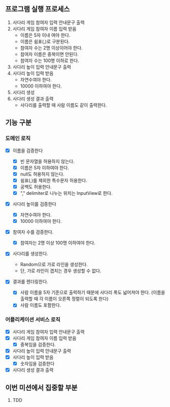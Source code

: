 ## 프로그램 실행 프로세스

1. 사다리 게임 참여자 입력 안내문구 출력
2. 사다리 게임 참여자 이름 입력 받음
    - 이름은 5자 이내 여야 한다.
    - 이름은 쉼표(,)로 구분된다.
    - 참여자 수는 2명 이상이어야 한다.
    - 참여자 이름은 중복이면 안된다.
    - 참여자 수는 100명 이하로 한다.
3. 사다리 높이 입력 안내문구 출력
4. 사다리 높이 입력 받음
    - 자연수여야 한다.
    - 10000 이하여야 한다.
5. 사다리 생성
6. 사다리 생성 결과 출력
    - 사다리를 출력할 때 사람 이름도 같이 출력한다.

## 기능 구분

### 도메인 로직

- [X] 이름을 검증한다
    - [X] 빈 문자열을 허용하지 않는다.
    - [X] 이름은 5자 이하여야 한다.
    - [X] null도 허용하지 않는다.
    - [X] 쉼표(,)를 제외한 특수문자 허용한다.
    - [X] 공백도 허용한다.
    - [X] "," delimiter로 나누는 위치는 InputView로 한다.

- [x] 사다리 높이를 검증한다
    - [x] 자연수여야 한다.
    - [x] 10000 이하여야 한다.

- [x] 참여자 수를 검증한다.
    - [x] 참여자는 2명 이상 100명 이하여야 한다.
  
- [X] 사다리를 생성한다.
    - Random으로 가로 라인을 생성한다.
    - 단, 가로 라인이 겹치는 경우 생성할 수 없다.

- [X] 결과를 렌더링한다.
    - [X] 사람 이름을 5자 기준으로 출력하기 때문에 사다리 폭도 넓어져야 한다. (이름을 출력할 때 각 이름이 오른쪽 정렬이 되도록 한다)
    - [X] 사람 이름도 포함한다.

### 어플리케이션 서비스 로직

- [x] 사다리 게임 참여자 입력 안내문구 출력
- [x] 사다리 게임 참여자 이름 입력 받음
    - [x] 중복임을 검증한다.
- [x] 사다리 높이 입력 안내문구 출력
- [x] 사다리 높이 입력 받음
    - [x] 숫자임을 검증한다
- [X] 사다리 생성 결과 출력

## 이번 미션에서 집중할 부분

1. TDD

